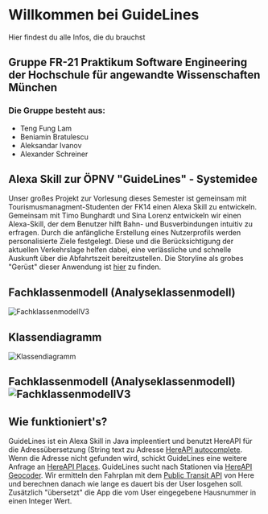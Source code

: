 # Willkommen bei GuideLines
Hier findest du alle Infos, die du brauchst

##  Gruppe FR-21 Praktikum Software Engineering der Hochschule für angewandte Wissenschaften München
###  Die Gruppe besteht aus:
* Teng Fung Lam
* Beniamin Bratulescu
* Aleksandar Ivanov
* Alexander Schreiner

## Alexa Skill zur ÖPNV "GuideLines" - Systemidee
Unser großes Projekt zur Vorlesung dieses Semester ist gemeinsam mit Tourismusmanagment-Studenten der FK14
einen Alexa Skill zu entwickeln. Gemeinsam mit Timo Bunghardt und Sina Lorenz entwickeln wir einen Alexa-Skill, der dem Benutzer hilft Bahn- und Busverbindungen intuitiv zu erfragen.
Durch die anfängliche Erstellung eines Nutzerprofils werden personalisierte Ziele festgelegt.
Diese und die Berücksichtigung der aktuellen Verkehrslage helfen dabei, eine verlässliche und schnelle Auskunft über die Abfahrtszeit bereitzustellen.
Die Storyline als grobes "Gerüst" dieser Anwendung ist [hier](https://getstoryline.com/shared/projects/bf4d507c3a4a7754d54daa1de084d6f40d21c23f)
zu finden.

## Fachklassenmodell (Analyseklassenmodell)
![FachklassenmodellV3](https://user-images.githubusercontent.com/35468278/48474074-1120c280-e7fa-11e8-937d-9a1174bf9a71.png)

## Klassendiagramm
![Klassendiagramm](https://github.com/sweIhm-ws2018-19/skillproject-fr-21/blob/master/Diagramms/Bildschirmfoto%202019-01-10%20um%2017.01.51.png)

## Fachklassenmodell (Analyseklassenmodell)![FachklassenmodellV3](https://github.com/sweIhm-ws2018-19/skillproject-fr-21/blob/master/Diagramms/Fachklassenmodell.png)

## Wie funktioniert's?
GuideLines ist ein Alexa Skill in Java impleentiert und benutzt HereAPI für die Adressübersetzung (String text zu Adresse [HereAPI autocomplete](https://developer.here.com/documentation/geocoder-autocomplete/topics/what-is.html). Wenn die Adresse nicht gefunden wird, schickt GuideLines eine weitere Anfrage an [HereAPI Places](https://developer.here.com/documentation/places/topics/what-is.html). GuideLines sucht nach Stationen via [HereAPI Geocoder](https://developer.here.com/documentation/geocoder/topics/what-is.html). Wir ermitteln den Fahrplan mit dem [Public Transit API](https://developer.here.com/documentation/transit/topics/quick-start-routing.html) von Here und berechnen danach wie lange es dauert bis der User losgehen soll. Zusätzlich "übersetzt" die App die vom User eingegebene Hausnummer in einen Integer Wert.

